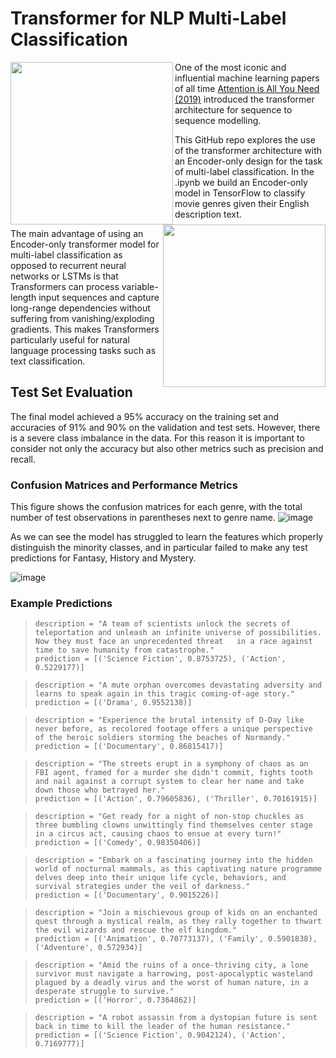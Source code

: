 # Transformer for NLP Multi-Label Classification
<img align=left src="https://github.com/alexjmanlove/nlp-transformer-multi-label-classification/assets/79708390/a73913c0-af84-4f1f-b8a9-aeace327149c" height=260 width=260 padding=20 /> 
<img align=right src="https://github.com/alexjmanlove/nlp-transformer-multi-label-classification/assets/79708390/992c2b8d-e334-4c66-bf50-73323bf41a58" height=260 width=260 margin=10 /> 

One of the most iconic and influential machine learning papers of all time [Attention is All You Need (2019)](https://arxiv.org/abs/1706.03762) introduced the transformer architecture for sequence to sequence modelling.

This GitHub repo explores the use of the transformer architecture with an Encoder-only design for the task of multi-label classification. In the .ipynb we build an Encoder-only model in TensorFlow to classify movie genres given their English description text. 

The main advantage of using an Encoder-only transformer model for multi-label classification as opposed to recurrent neural networks or LSTMs is that Transformers can process variable-length input sequences and capture long-range dependencies without suffering from vanishing/exploding gradients. This makes Transformers particularly useful for natural language processing tasks such as text classification. 



## Test Set Evaluation

The final model achieved a 95% accuracy on the training set and accuracies of 91% and 90% on the validation and test sets. However, there is a severe class imbalance in the data. For this reason it is important to consider not only the accuracy but also other metrics such as precision and recall. 

### Confusion Matrices and Performance Metrics
This figure shows the confusion matrices for each genre, with the total number of test observations in parentheses next to genre name.
![image](https://user-images.githubusercontent.com/79708390/233810521-e88918da-0e73-4f47-85f5-0fc9f2760cf4.png)

As we can see the model has struggled to learn the features which properly distinguish the minority classes, and in particular failed to make any test predictions for Fantasy, History and Mystery. 

![image](https://user-images.githubusercontent.com/79708390/233810513-96aad71a-193a-4eb7-8ee7-259a939e3fa0.png)


### Example Predictions

> `description = "A team of scientists unlock the secrets of teleportation and unleash an infinite universe of possibilities. Now they must face an unprecedented threat   in a race against time to save humanity from catastrophe."`        
    `prediction = [('Science Fiction', 0.8753725), ('Action', 0.5229177)]` 


> `description = "A mute orphan overcomes devastating adversity and learns to speak again in this tragic coming-of-age story."`     
    `prediction = [('Drama', 0.9552138)]`


>`description = "Experience the brutal intensity of D-Day like never before, as recolored footage offers a unique perspective of the heroic soldiers storming the beaches of Normandy."`     
    `prediction = [('Documentary', 0.86815417)]` 


>`description = "The streets erupt in a symphony of chaos as an FBI agent, framed for a murder she didn't commit, fights tooth and nail against a corrupt system to clear her name and take down those who betrayed her."`     
    `prediction = [('Action', 0.79605836), ('Thriller', 0.70161915)]` 


>`description = "Get ready for a night of non-stop chuckles as three bumbling clowns unwittingly find themselves center stage in a circus act, causing chaos to ensue at every turn!"`     
    `prediction = [('Comedy', 0.98350406)]` 


>`description = "Embark on a fascinating journey into the hidden world of nocturnal mammals, as this captivating nature programme delves deep into their unique life cycle, behaviors, and survival strategies under the veil of darkness."`    
    `prediction = [('Documentary', 0.9015226)]` 


>`description = "Join a mischievous group of kids on an enchanted quest through a mystical realm, as they rally together to thwart the evil wizards and rescue the elf kingdom."`    
    `prediction = [('Animation', 0.70773137), ('Family', 0.5901838), ('Adventure', 0.572934)]`


>`description = "Amid the ruins of a once-thriving city, a lone survivor must navigate a harrowing, post-apocalyptic wasteland plagued by a deadly virus and the worst of human nature, in a desperate struggle to survive."`    
    `prediction = [('Horror', 0.7364862)]`


>`description = "A robot assassin from a dystopian future is sent back in time to kill the leader of the human resistance."`    
    `prediction = [('Science Fiction', 0.9042124), ('Action', 0.7169777)]` 
